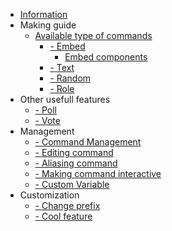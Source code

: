 * [Information](?id=information)
* Making guide
	* [Available type of commands](?id=available-type-of-commands)
		* [- Embed](?id=embed)
			* [Embed components](?id=embed-components)
		* [- Text](?id=text)
		* [- Random](?id=random)
		* [- Role](?id=role)
* Other usefull features
	* [- Poll](?id=poll)
	* [- Vote](?id=vote)
* Management
	* [- Command Management](?id=management)
	* [- Editing command](?id=editing-command)
	* [- Aliasing command](?id=aliasing-command)
	* [- Making command interactive](?id=making-command-interactive)
	* [- Custom Variable](?id=custom-variable)
* Customization
	* [- Change prefix](?id=change-prefix)
	* [- Cool feature](?id=cool-feature)
